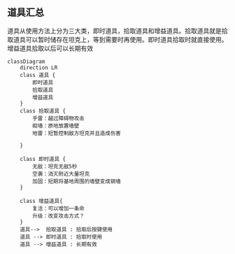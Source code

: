 ## 道具汇总

道具从使用方法上分为三大类，即时道具，拾取道具和增益道具。拾取道具就是拾取道具可以暂时储存在坦克上，等到需要时再使用。即时道具拾取时就直接使用。增益道具拾取以后可以长期有效

```mermaid
classDiagram
    direction LR
    class 道具 {
        即时道具
        拾取道具
        增益道具
    }
    class 拾取道具 {
        手雷：越过障碍物攻击
        砌墙：原地放置墙壁
        地雷：短暂控制敌方坦克并且造成伤害
        
    }

    class 即时道具 {
        无敌：坦克无敌5秒
        空袭：消灭附近大量坦克
        加固：短期将基地周围的墙壁变成钢墙
    }

    class 增益道具{
        复活：可以增加一条命
        升级：改变攻击方式？
    }
    道具-->  拾取道具 : 拾取后按键使用
    道具 --> 即时道具 : 拾取时使用
    道具 --> 增益道具 : 长期有效
```